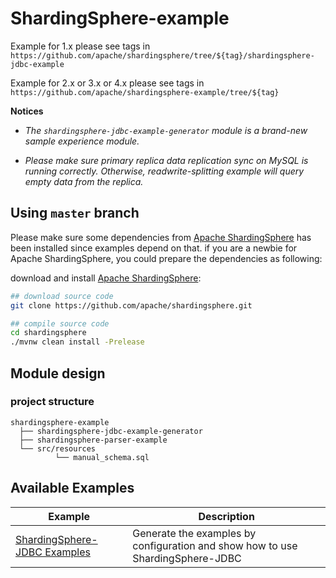 # ShardingSphere-example

Example for 1.x please see tags in `https://github.com/apache/shardingsphere/tree/${tag}/shardingsphere-jdbc-example`

Example for 2.x or 3.x or 4.x please see tags in `https://github.com/apache/shardingsphere-example/tree/${tag}`

**Notices**

- *The `shardingsphere-jdbc-example-generator` module is a brand-new sample experience module.*

- *Please make sure primary replica data replication sync on MySQL is running correctly. Otherwise, readwrite-splitting example will query empty data from the replica.*

## Using `master` branch

Please make sure some dependencies from [Apache ShardingSphere](https://github.com/apache/shardingsphere) has been installed since examples depend on that.
if you are a newbie for Apache ShardingSphere, you could prepare the dependencies as following: 

download and install [Apache ShardingSphere](https://github.com/apache/shardingsphere):

```bash
## download source code
git clone https://github.com/apache/shardingsphere.git

## compile source code
cd shardingsphere
./mvnw clean install -Prelease
```

## Module design

### project structure

```
shardingsphere-example
  ├── shardingsphere-jdbc-example-generator
  ├── shardingsphere-parser-example
  └── src/resources
          └── manual_schema.sql
```

## Available Examples

| Example                                                                         | Description                                                                    |
|---------------------------------------------------------------------------------|--------------------------------------------------------------------------------|
| [ShardingSphere-JDBC Examples](shardingsphere-jdbc-example-generator/README.md) | Generate the examples by configuration and show how to use ShardingSphere-JDBC |
